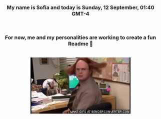 


<div align="center">
<h3 >My name is Sofia and today is Sunday, 12 September, 01:40 GMT-4</h3><br>
<h3 >For now, me and my personalities are working to create a fun Readme 👋
</h3><br>
<img src='img/dwight.gif' alt='working...'/>
</div>
